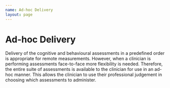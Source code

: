 ```yaml
---
name: Ad-hoc Delivery
layout: page
---
```

# Ad-hoc Delivery
Delivery of the cognitive and behavioural assessments in a predefined order is appropriate for remote measurements. However, when a clinician is performing assessments face-to-face more flexibility is needed. Therefore, the entire suite of assessments is available to the clinician for use in an ad-hoc manner. This allows the clinician to use their professional judgement in choosing which assessments to administer. 